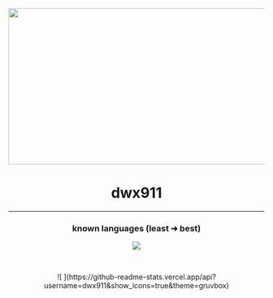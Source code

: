 <p align="center">
  <img src="https://i.pinimg.com/originals/cd/65/01/cd6501ab083aeccae56d7e4c2c16fd6f.gif" width="868" height="308">
</p>

<h1 align="center">
  dwx911
</h1>

<hr>

<h3 align="center">
  known languages (least ➜ best)
</h3>

<p align="center">
  <img src="https://skillicons.dev/icons?i=cpp,css,html,cs,python">
</p>
<br>
<p align="center">
    ![ ](https://github-readme-stats.vercel.app/api?username=dwx911&show_icons=true&theme=gruvbox)
</P>

